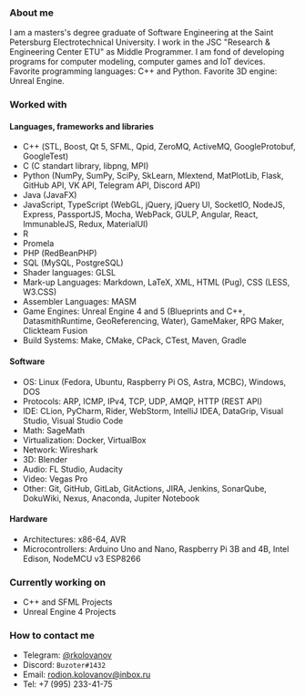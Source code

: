 ### About me

I am a masters's degree graduate of Software Engineering at the Saint Petersburg Electrotechnical University.
I work in the JSC "Research & Engineering Center ETU" as Middle Programmer.
I am fond of developing programs for computer modeling, computer games and IoT devices.
Favorite programming languages: C++ and Python.
Favorite 3D engine: Unreal Engine.

### Worked with

#### Languages, frameworks and libraries

- С++ (STL, Boost, Qt 5, SFML, Qpid, ZeroMQ, ActiveMQ, GoogleProtobuf, GoogleTest)
- C (C standart library, libpng, MPI)
- Python (NumPy, SumPy, SciPy, SkLearn, Mlextend, MatPlotLib, Flask, GitHub API, VK API, Telegram API, Discord API)
- Java (JavaFX)
- JavaScript, TypeScript (WebGL, jQuery, jQuery UI, SocketIO, NodeJS, Express, PassportJS, Mocha, WebPack, GULP, Angular, React, ImmunableJS, Redux, MaterialUI)
- R
- Promela
- PHP (RedBeanPHP)
- SQL (MySQL, PostgreSQL)
- Shader languages: GLSL
- Mark-up Languages: Markdown, LaTeX, XML, HTML (Pug), CSS (LESS, W3.CSS)
- Assembler Languages: MASM
- Game Engines: Unreal Engine 4 and 5 (Blueprints and C++, DatasmithRuntime, GeoReferencing, Water), GameMaker, RPG Maker, Clickteam Fusion
- Build Systems: Make, CMake, CPack, CTest, Maven, Gradle

#### Software

- OS: Linux (Fedora, Ubuntu, Raspberry Pi OS, Astra, МСВС), Windows, DOS
- Protocols: ARP, ICMP, IPv4, TCP, UDP, AMQP, HTTP (REST API)
- IDE: CLion, PyCharm, Rider, WebStorm, IntelliJ IDEA, DataGrip, Visual Studio, Visual Studio Code
- Math: SageMath
- Virtualization: Docker, VirtualBox
- Network: Wireshark
- 3D: Blender
- Audio: FL Studio, Audacity
- Video: Vegas Pro
- Other: Git, GitHub, GitLab, GitActions, JIRA, Jenkins, SonarQube, DokuWiki, Nexus, Anaconda, Jupiter Notebook

#### Hardware

- Architectures: x86-64, AVR
- Microcontrollers: Arduino Uno and Nano, Raspberry Pi 3B and 4B, Intel Edison, NodeMCU v3 ESP8266


### Currently working on

- C++ and SFML Projects
- Unreal Engine 4 Projects


### How to contact me

- Telegram: [@rkolovanov](https://t.me/rkolovanov)
- Discord: `Buzoter#1432`
- Email: rodion.kolovanov@inbox.ru
- Tel: +7 (995) 233-41-75
